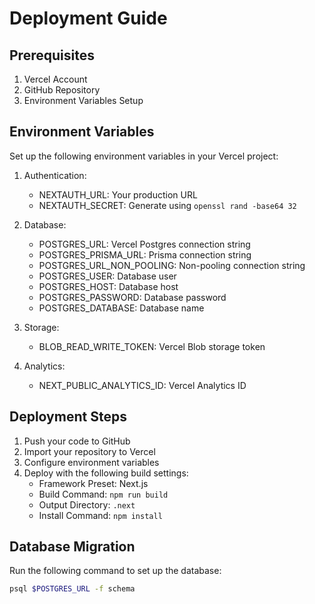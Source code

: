 # Deployment Guide

## Prerequisites
1. Vercel Account
2. GitHub Repository
3. Environment Variables Setup

## Environment Variables
Set up the following environment variables in your Vercel project:

1. Authentication:
   - NEXTAUTH_URL: Your production URL
   - NEXTAUTH_SECRET: Generate using `openssl rand -base64 32`

2. Database:
   - POSTGRES_URL: Vercel Postgres connection string
   - POSTGRES_PRISMA_URL: Prisma connection string
   - POSTGRES_URL_NON_POOLING: Non-pooling connection string
   - POSTGRES_USER: Database user
   - POSTGRES_HOST: Database host
   - POSTGRES_PASSWORD: Database password
   - POSTGRES_DATABASE: Database name

3. Storage:
   - BLOB_READ_WRITE_TOKEN: Vercel Blob storage token

4. Analytics:
   - NEXT_PUBLIC_ANALYTICS_ID: Vercel Analytics ID

## Deployment Steps

1. Push your code to GitHub
2. Import your repository to Vercel
3. Configure environment variables
4. Deploy with the following build settings:
   - Framework Preset: Next.js
   - Build Command: `npm run build`
   - Output Directory: `.next`
   - Install Command: `npm install`

## Database Migration

Run the following command to set up the database:

```bash
psql $POSTGRES_URL -f schema 